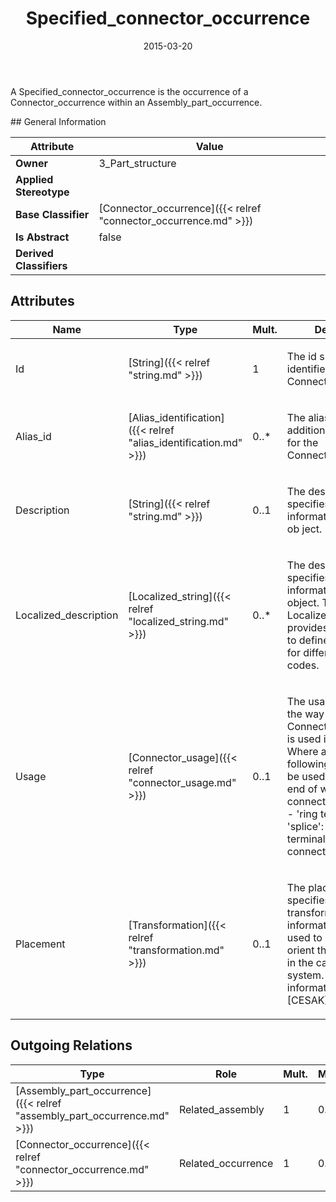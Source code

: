 ﻿---
title: Specified_connector_occurrence
toc: false
type: specs
date: "2015-03-20"
draft: false
specification: KBL
version: 2.4.sr1
documentType: "Recommendation"
elementType: Class
classes:
  - Specified_connector_occurrence
menu_name: kbl-2.4.sr1
---
<p>A Specified_connector_occurrence is the occurrence of a Connector_occurrence within an Assembly_part_occurrence.</p>
## General Information

| Attribute               | Value |
|-------------------------|-------|
| **Owner**               | 3_Part_structure |
| **Applied Stereotype**  |   |
| **Base Classifier**     | [Connector_occurrence]({{< relref "connector_occurrence.md" >}})<br/>  |
| **Is Abstract**         | false |
| **Derived Classifiers** |   |

## Attributes
|  Name  |  Type  |  Mult.  |  Description  |  Owning Classifier  |
|--------|--------|---------|---------------|--------------|
|Id | [String]({{< relref "string.md" >}}) | 1 | <p>The id specifies the identifier of the Connector_occurrence.</p> | [Connector_occurrence]({{< relref "connector_occurrence.md" >}}) |
|Alias_id | [Alias_identification]({{< relref "alias_identification.md" >}}) | 0..* | <p>The alias_id specifies additional identifiers for the Connector_occurrence.</p> | [Connector_occurrence]({{< relref "connector_occurrence.md" >}}) |
|Description | [String]({{< relref "string.md" >}}) | 0..1 | <p>The description specifies additional information about the ob ject.</p> | [Connector_occurrence]({{< relref "connector_occurrence.md" >}}) |
|Localized_description | [Localized_string]({{< relref "localized_string.md" >}}) | 0..* | <p> The description specifies additional information about the object. The Localized_description provides the possibility to define descriptions for different language codes.       </p> | [Connector_occurrence]({{< relref "connector_occurrence.md" >}}) |
|Usage | [Connector_usage]({{< relref "connector_usage.md" >}}) | 0..1 | <p>The usage specifies the way how a Connector_occurrence is used in a connection. Where applicable the following values shall be used:  - 'no end': end of wire without any connector ("blunt cut") - 'ring terminal': - 'splice': - 'dangler': terminal without any connector housing.</p> | [Connector_occurrence]({{< relref "connector_occurrence.md" >}}) |
|Placement | [Transformation]({{< relref "transformation.md" >}}) | 0..1 | <p>The placement specifies the transformation information, which is used to locate and orient the occurrence in the car coordinate system. For further information see [CESAK].</p> | [Connector_occurrence]({{< relref "connector_occurrence.md" >}}) |

## Outgoing Relations
|    Type  |   Role   |   Mult.   |   Mult.   |   Description   |
|----------|----------|-----------|-----------|-----------------|
| [Assembly_part_occurrence]({{< relref "assembly_part_occurrence.md" >}}) | Related_assembly | 1 | 0..* |  |
| [Connector_occurrence]({{< relref "connector_occurrence.md" >}}) | Related_occurrence | 1 | 0..* |  |
